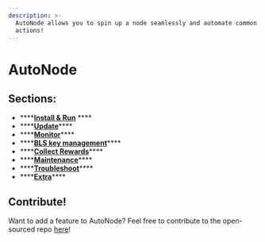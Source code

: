 ```yaml
---
description: >-
  AutoNode allows you to spin up a node seamlessly and automate common validator
  actions!
---
```


# AutoNode

## **Sections:**

* \*\*\*\*[**Install & Run**](https://docs.harmony.one/home/validators/autonode/install-and-run) ****
* \*\*\*\*[**Update**](https://docs.harmony.one/home/validators/autonode/update)\*\*\*\*
* \*\*\*\*[**Monitor**](https://docs.harmony.one/home/validators/autonode/monitor)\*\*\*\*
* \*\*\*\*[**BLS key management**](https://docs.harmony.one/home/validators/autonode/bls-key-management)\*\*\*\*
* \*\*\*\*[**Collect Rewards**](https://docs.harmony.one/home/validators/autonode/collect-rewards)\*\*\*\*
* \*\*\*\*[**Maintenance**](https://docs.harmony.one/home/validators/autonode/maintenance)\*\*\*\*
* \*\*\*\*[**Troubleshoot**](https://docs.harmony.one/home/validators/autonode/troubleshoot)\*\*\*\*
* \*\*\*\*[**Extra**](https://docs.harmony.one/home/validators/autonode/extra)\*\*\*\*

## Contribute!

Want to add a feature to AutoNode? Feel free to contribute to the open-sourced repo [here](https://github.com/harmony-one/auto-node)!

